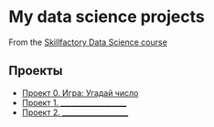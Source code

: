 # My data science projects
From the [Skillfactory Data Science course](https://skillfactory.ru/data-scientist)

## Проекты
* [Проект 0. Игра: Угадай число](https://github.com/zilbernstein/sf_data_science/tree/main/project_0)
* [Проект 1. __________________](____)
* [Проект 2. __________________](____)
